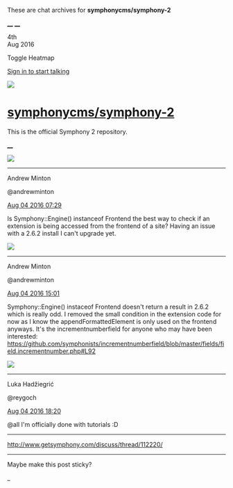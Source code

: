 These are chat archives for **symphonycms/symphony-2**

[__](/symphonycms/symphony-2/archives/2016/08/05)
[__](/symphonycms/symphony-2/archives/2016/08/03)

4th  
Aug 2016

Toggle Heatmap

[Sign in to start talking](/login?action=login&button=archive-login)

![](https://avatars-02.gitter.im/group/iv/3/57542c45c43b8c601977197e?s=48)

#  [symphonycms/symphony-2](/symphonycms/symphony-2)

This is the official Symphony 2 repository.

[ __ ](/orgs/symphonycms/rooms "More symphonycms rooms" )

![](https://avatars2.githubusercontent.com/u/707189?v=3&s=30)

__ __

Andrew Minton

@andrewminton

[Aug 04 2016
07:29](https://gitter.im/symphonycms/symphony-2?at=57a2eedf9e85d3e82685a3d4 ""
)

Is Symphony::Engine() instanceof Frontend the best way to check if an
extension is being accessed from the frontend of a site? Having an issue with
a 2.6.2 install I can't upgrade yet.

![](https://avatars2.githubusercontent.com/u/707189?v=3&s=30)

__ __

Andrew Minton

@andrewminton

[Aug 04 2016
15:01](https://gitter.im/symphonycms/symphony-2?at=57a358e1e2ff9ec76e566543 ""
)

Symphony::Engine() instaceof Frontend doesn't return a result in 2.6.2 which
is really odd. I removed the small condition in the extension code for now as
I know the appendFormattedElement is only used on the frontend anyways. It's
the incrementnumberfield for anyone who may have been interested:
<https://github.com/symphonists/incrementnumberfield/blob/master/fields/field.incrementnumber.php#L92>

![](https://avatars2.githubusercontent.com/u/8524934?v=3&s=30)

__ __

Luka Hadžiegrić

@reygoch

[Aug 04 2016
18:20](https://gitter.im/symphonycms/symphony-2?at=57a387599e85d3e8268734d9 ""
)

@all I'm officially done with tutorials :D

__ __

<http://www.getsymphony.com/discuss/thread/112220/>

__ __

Maybe make this post sticky?

_

